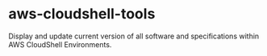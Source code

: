 # aws-cloudshell-tools
Display and update current version of all software and specifications within AWS CloudShell Environments.
